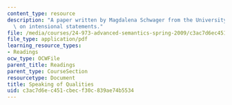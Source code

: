 ```yaml
---
content_type: resource
description: "A paper written by Magdalena Schwager from the University of G\xF6ttingen\
  \ on intensional statements."
file: /media/courses/24-973-advanced-semantics-spring-2009/c3ac7d6ec451cbecf30c839ae74b5534_MIT24_973s09_read01.pdf
file_type: application/pdf
learning_resource_types:
- Readings
ocw_type: OCWFile
parent_title: Readings
parent_type: CourseSection
resourcetype: Document
title: Speaking of Qualities
uid: c3ac7d6e-c451-cbec-f30c-839ae74b5534
---
```

